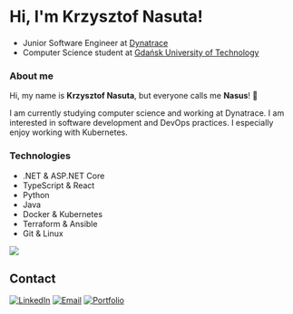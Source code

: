 # Hi, I'm Krzysztof Nasuta!

- Junior Software Engineer at [Dynatrace](https://www.dynatrace.com/) <img src="https://www.dynatrace.com/favicon.ico" width="16" />
- Computer Science student at [Gdańsk University of Technology](https://pg.edu.pl/en/)

### About me

Hi, my name is **Krzysztof Nasuta**, but everyone calls me **Nasus**! :wave:

I am currently studying computer science and working at Dynatrace. I am interested in software development and DevOps practices. I especially enjoy working with Kubernetes.

### Technologies

- .NET & ASP.NET Core
- TypeScript & React
- Python
- Java
- Docker & Kubernetes
- Terraform & Ansible
- Git & Linux

![](https://img.shields.io/badge/dynamic/json?logo=github&label=GitHub%20Stars&style=for-the-badge&color=31A354&query=%24.stars&url=https://api.github-star-counter.workers.dev/user/nasus20202)

## Contact

[![LinkedIn](https://img.shields.io/badge/LinkedIn-Krzysztof_Nasuta-74C476?style=for-the-badge)](https://www.linkedin.com/in/krzysztof-nasuta/)
[![Email](https://img.shields.io/badge/Email-krzysztof@nasuta.dev-31A354?style=for-the-badge)](mailto:krzysztof@nasuta.dev)
[![Portfolio](https://img.shields.io/badge/Portfolio-nasuta.dev-006D2C?style=for-the-badge&)](https://nasuta.dev)
